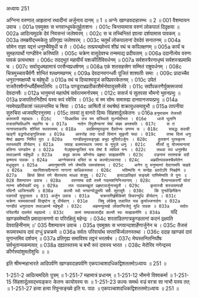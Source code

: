 अध्यायः 251

अग्निना वरुणात् आहृतानां रथादीनां अर्जुनाय दानम् ॥ 1 ॥ अग्नेः खाण्डवदाहारम्भः ॥ 2 ॥
001	वैशम्पायन उवाच ।
001a	एवमुक्तः स भगवान्धूमकेतुर्हुताशनः ।
001c	चिन्तयामास वरुणं लोकपालं दिदृक्षया ॥
002a	आदित्यमुदके देवं निवसन्तं जलेश्वरम् ।
002c	स च तच्चिन्तितं ज्ञात्वा दर्शयामास पावकम् ॥
003a	तमब्रवीद्भमकेतुः प्रतिगृह्य जलेश्वरम् ।
003c	चतुर्थं लोकपालानां देवदेवं सनातनम् ॥
004a	सोमेन राज्ञा यद्दत्तं धनुश्चैवेषुधी च ते ।
004c	तत्प्रयच्छोभयं शीघ्रं रथं च कपिलक्षणम् ॥
005a	कार्यं च सुमहत्पार्थो गाण्डीवेन करिष्यति ।
005c	चक्रेण वासुदेवश्च तन्ममाद्य प्रदीयताम् ॥
006a	ददानीत्येव वरुणः पावकं प्रत्यभाषत ।
006c	तदद्भुतं महावीर्यं यशःकीर्तिविवर्धनम् ॥
007a	सर्वशस्त्रैरनाधृष्यं सर्वशस्त्रप्रमाथि च ।
007c	सर्वायुधमहामात्रं परसैन्यप्रधर्षणम् ॥
008a	एकं शतसहस्रेण सम्मितं राष्ट्रवर्धनम् ।
008c	चित्रमुच्चावचैर्वर्णैः शोभितं श्लक्ष्णमव्रणम् ॥
009a	देवदानवगन्धर्वैः पूजितं शाश्वतीः समाः ।
009c	प्रादाच्चैव धनूरत्नमक्षय्यौ च महेषुधी ॥
010a	रथं च दिव्याश्वयुजं कपिप्रवरकेतनम् ।
010c	उपेतं राजतैरश्वैर्गान्धर्वैर्हेममालिभिः ॥
011a	पाण्डुराभ्रप्रतीकाशैर्मनोवायुसमैर्जवे ।
011c	सर्वोपकरणैर्युक्तमजय्यं देवदानवैः ॥
012a	भानुमन्तं महाघोषं सर्वरत्नमनोरमम् ।
012c	ससर्ज यं सुतपसा भौमनो भुवनप्रभुः ॥
013a	प्रजापतिरनिर्देश्यं यस्य रूपं रवेरिव ।
013c	यं स्म सोमः समारुह्य दानवानजयत्प्रभुः ॥
014a	नवमेघप्रतीकाशं ज्ललन्तमिव च श्रिया ।
014c	आश्रितौ तं रथश्रेष्ठं शक्रायुधसमावुभौ ॥
015a	तापनीया सुरुचिरा ध्वजयष्टिरनुत्तमा ।
015c	तस्यां तु वानरो दिव्यः सिंहशार्दूलकेतनः ॥
016a	`हनूमान्नाम तेजस्वी कामरूपी महाबलः ।
016c	'दिधक्षन्निव तत्र स्म संस्थितो मूर्ध्न्यशोभत ।
016e	ध्वजे भूतानि तत्रासन्विविधानि महान्ति च ॥
017a	नादेन रिपुसैन्यानां येषां संज्ञा प्रणश्यति ।
017c	स तं नानापताकाभिः शोभितं रथसत्तमम् ॥
018a	प्रदक्षिणमुपावृत्य दैवतेभ्यः प्रणम्य च ।
018c	सन्नद्धः कवची खड्गी बद्धगोधाङ्गुलित्रकः ॥
019a	आरुरोह तदा पार्थो विमानं सुकृती यथा ।
019c	तच्च दिव्यं धनुः श्रेष्ठं ब्रह्मणा निर्मितं पुरा ॥
020a	गाण्डीवमुपसङ्गृह्य बभूव मुदितोऽर्जुनः ।
020c	हुताशनं पुरस्कृत्य ततस्तदपि वीर्यवान् ॥
021a	जग्राह बलमास्थाय ज्यया च युयुजे धनुः ।
021c	मौर्व्यां तु योज्यमानायां बलिना पाण्डवेन ह ॥
022a	येऽशृष्वन्कूजितं यत्र तेषां वै व्यथितं मनः ।
022c	लब्ध्वा रथं धनुश्चैव तथाऽक्षय्ये महेषुधी ॥
023a	बभूव कल्यः कौन्तेयः प्रहृष्टः साह्यकर्मणि ।
023c	वज्रनाभं ततश्चक्रं ददौ कृष्णाय पावकः ॥
024a	आग्नेयमस्त्रं दयितं स च कल्योऽभवत्तदा ।
024c	अब्रवीत्पावकश्चैवमेतेन मधुसूदन ॥
025a	अमानुषानपि रणे जेष्यसि त्वमसंशयम् ।
025c	अनेन तु मनुष्याणां देवानामपि चाहवे ॥
026a	रक्षःपिशाचदैत्यानां नागानां चाधिकस्तथा ।
026c	भविष्यसि न सन्देहः प्रवरोऽपि निबर्हणे ॥
027a	क्षिप्तं क्षिप्तं रणे चैतत्त्वया माधव शत्रुषु ।
027c	हत्वाऽप्रतिहतं सङ्ख्ये पाणिमेष्यति ते पुनः ॥
028	वैशम्पायन उवाच ।
028a	वरुणश्च ददौ तस्मै गदामशनिनिःस्वनाम् ।
028c	दैत्यान्तकरणीं घोरां नाम्ना कौमोदकीं प्रभुः ॥
029a	ततः पावकमब्रूतां प्रहृष्टावर्जुनाच्युतौ ।
029c	कृतास्त्रौ शस्त्रसम्पन्नौ रथिनौ ध्वजिनावपि ॥
030a	कल्यौ स्वो भगवन्योद्धुमपि सर्वैः सुरासुरैः ।
030c	किं पुनर्वज्रिणैकेन पन्नगार्थे युयुत्सता ॥
031	अर्जुन उवाच ।
031a	चक्रपाणिर्हृषीकेशो विचरन्युधि वीर्यवान् ।
031c	चक्रेण भस्मसात्सर्वं विसृष्टेन तु वीर्यवान् ।
031e	त्रिषु लोकेषु तन्नास्ति यन्न कुर्याज्जनार्दनः ॥
032a	गाण्डीवं धनुरादाय तथाऽक्षय्ये महेषुधी ।
032c	अहमप्युत्सहे लोकान्विजेतुं युधि पावक ॥
033a	सर्वतः परिवार्यैवं दावमेतं महाप्रभो ।
033c	कामं सम्प्रज्वलाद्यैव कल्यौ स्वः साह्यकर्मणि ॥
034a	`यदि खाण्डवमेष्यति प्रमादात्सगणो वा परिरक्षितुं महेन्द्रः ।
034c	शरताडितगात्रकुण्डलानां कदनं द्रक्ष्यति देववाहिनीनाम् ॥'
035	वैशम्पायन उवाच ।
035a	एवमुक्तः स भगवान्दाशार्हेणार्जुनेन च ।
035c	तैजसं रूपमास्थाय दावं दग्धुं प्रचक्रमे ॥
036a	सर्वतः परिवार्याथ सप्तार्चिर्ज्वलनस्तथा ।
036c	ददाह खाण्डवं दावं युगान्तमिव दर्शयन् ॥
037a	प्रतिगृह्य समाविश्य तद्वनं भरतर्षभ ।
037c	मेघस्तनितनिर्घोषः सर्वभूतान्यकम्पयत् ॥
038a	दह्यतस्तस्य च बभौ रूपं दावस्य भारत ।
038c	मेरोरिव नगेन्द्रस्य कीर्णस्यांशुमतोंशुभिः ॥ ॥

इति श्रीमन्महाभारते आदिपर्वणि खाण्डवदाहपर्वणि एकपञ्चाशदधिकद्विशततमोऽध्यायः ॥ 251 ॥

1-251-2 आदित्यमदितेः पुत्रम् ॥ 1-251-7 महामात्रं प्रधानम् ॥ 1-251-12 भौमनो विश्वकर्मा ॥ 1-251-15 सिंहशार्दूलवद्भयङ्करः केतनः कायोयस्य सः ॥ 1-251-23 कल्यः समर्थः वज्रं वरत्रा सा नाभौ यस्य तत् ॥ 1-251-27 हत्वा हत्वा रिपून्सङ्ख्ये इति घ. पाठः ॥ एकपञ्चाशदधिकद्विशततमोऽध्यायः ॥ 251 ॥
